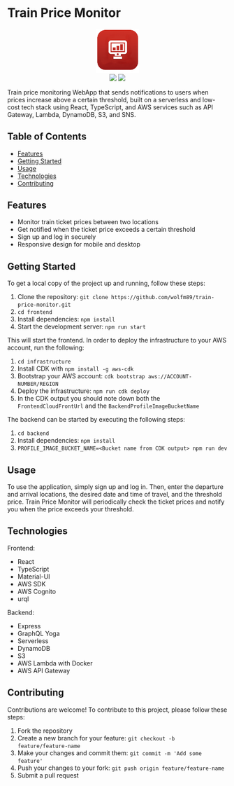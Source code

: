 # Train Price Monitor

<p align="center">
  <img src="frontend/public/logo192.png" width="20%"/></br>
  <a href="https://www.gnu.org/licenses/gpl-3.0"><img src="https://img.shields.io/badge/License-GPLv3-blue.svg"></a>
  <a href="https://github.com/wolfm89/train-price-monitor/tree/develop"><img src="https://badge.fury.io/gh/tterb%2FHyde.svg"></a>
</p>

Train price monitoring WebApp that sends notifications to users when prices increase above a certain threshold, built on a serverless and low-cost tech stack using React, TypeScript, and AWS services such as API Gateway, Lambda, DynamoDB, S3, and SNS.

## Table of Contents

- [Features](#features)
- [Getting Started](#getting-started)
- [Usage](#usage)
- [Technologies](#technologies)
- [Contributing](#contributing)

## Features

- Monitor train ticket prices between two locations
- Get notified when the ticket price exceeds a certain threshold
- Sign up and log in securely
- Responsive design for mobile and desktop

## Getting Started

To get a local copy of the project up and running, follow these steps:

1. Clone the repository: `git clone https://github.com/wolfm89/train-price-monitor.git`
2. `cd frontend`
3. Install dependencies: `npm install`
4. Start the development server: `npm run start`

This will start the frontend.
In order to deploy the infrastructure to your AWS account, run the following:

1. `cd infrastructure`
2. Install CDK with `npm install -g aws-cdk`
3. Bootstrap your AWS account: `cdk bootstrap aws://ACCOUNT-NUMBER/REGION`
4. Deploy the infrastructure: `npm run cdk deploy`
5. In the CDK output you should note down both the `FrontendCloudFrontUrl` and the `BackendProfileImageBucketName`

The backend can be started by executing the following steps:

1. `cd backend`
2. Install dependencies: `npm install`
3. `PROFILE_IMAGE_BUCKET_NAME=<Bucket name from CDK output> npm run dev`

## Usage

To use the application, simply sign up and log in. Then, enter the departure and arrival locations, the desired date and time of travel, and the threshold price. Train Price Monitor will periodically check the ticket prices and notify you when the price exceeds your threshold.

## Technologies

Frontend:

- React
- TypeScript
- Material-UI
- AWS SDK
- AWS Cognito
- urql

Backend:

- Express
- GraphQL Yoga
- Serverless
- DynamoDB
- S3
- AWS Lambda with Docker
- AWS API Gateway

## Contributing

Contributions are welcome! To contribute to this project, please follow these steps:

1. Fork the repository
2. Create a new branch for your feature: `git checkout -b feature/feature-name`
3. Make your changes and commit them: `git commit -m 'Add some feature'`
4. Push your changes to your fork: `git push origin feature/feature-name`
5. Submit a pull request
